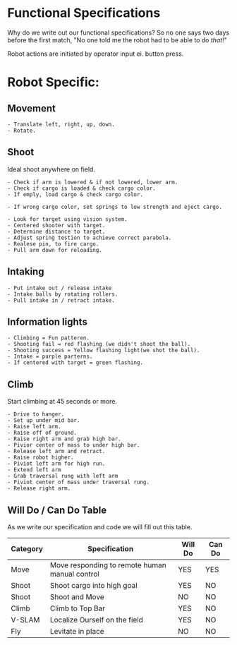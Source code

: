 # Functional Specifications

Why do we write out our functional specifications? So no one says two days before the first match, "No one told me the robot had to be able to do *that*!"

Robot actions are initiated by operator input ei. button press.
# Robot Specific:
  ## Movement
  
    - Translate left, right, up, down.
    - Rotate.
    
  ## Shoot
  Ideal shoot anywhere on field.
  
    - Check if arm is lowered & if not lowered, lower arm.
    - Check if cargo is loaded & check cargo color.
    - If emply, load cargo & check cargo color.
    
    - If wrong cargo color, set springs to low strength and eject cargo.
    
    - Look for target using vision system.
    - Centered shooter with target.
    - Determine distance to target.
    - Adjust spring testion to achieve correct parabola.
    - Realese pin, to fire cargo.
    - Pull arm down for reloading.
    
  ## Intaking
  
    - Put intake out / release intake
    - Intake balls by rotating rollers.
    - Pull intake in / retract intake.  
  ## Information lights
    - Climbing = Fun patteren.  
    - Shooting fail = red flashing (we didn't shoot the ball).
    - Shooting success = Yellow flashing light(we shot the ball).
    - Intake = purple parterns. 
    - If centered with target = green flashing.
  
    
  ## Climb
  Start climbing at 45 seconds or more.
  
    - Drive to hanger.
    - Set up under mid bar.
    - Raise left arm.
    - Raise off of ground.
    - Raise right arm and grab high bar.
    - Pivior center of mass to under high bar.
    - Release left arm and retract.
    - Raise robot higher.
    - Piviot left arm for high run.
    - Extend left arm
    - Grab traversal rung with left arm
    - Piviot center of mass under traversal rung.
    - Release right arm.
  
## Will Do / Can Do Table

As we write our specification and code we will fill out this table.

Category | Specification | Will Do | Can Do
---------|---------------|---------|-------
Move | Move responding to remote human manual control | YES | YES
Shoot | Shoot cargo into high goal | YES | NO
Shoot | Shoot and Move | NO | NO
Climb | Climb to Top Bar | YES | NO
V-SLAM | Localize Ourself on the field | YES | NO
Fly | Levitate in place | NO | NO

